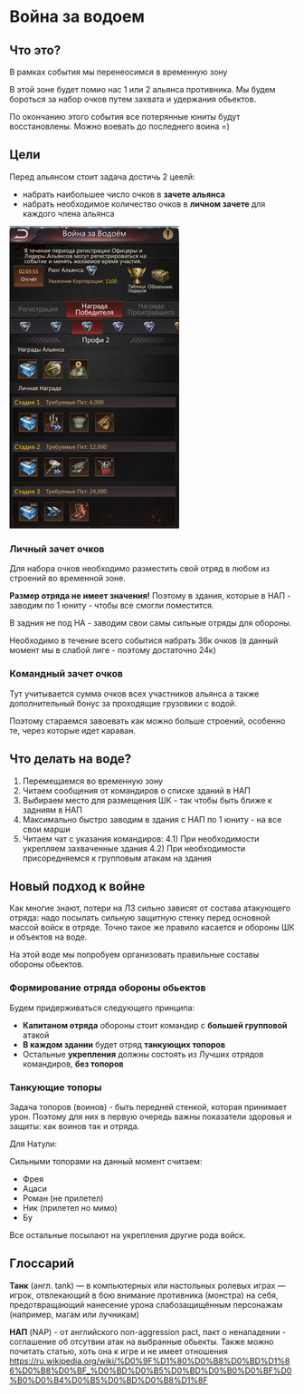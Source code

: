# Война за водоем

## Что это?
В рамках события мы перенеосимся в временную зону

В этой зоне будет помио нас 1 или 2 альянса противника. 
Мы будем бороться за набор очков путем захвата и удержания обьектов.

По окончанию этого события все потерянные юниты будут восстановлены. 
Можно воевать до последнего воина =)

## Цели

Перед альянсом стоит задача достичь 2 цеелй:
- набрать наибольшее число очков в **зачете альянса**
- набрать необходимое количество очков в **личном зачете** для каждого члена альянса



<img alt="Награды за воду" src="Screenshot_2025.01.31_16.54.06.959.png" width="300" />

### Личный зачет очков

Для набора очков необходимо разместить свой отряд в любом из строений во временной зоне.

**Размер отряда не имеет значения!**
Поэтому в здания, которые в НАП - заводим по 1 юниту - чтобы все смогли поместится.

В задния не под НА - заводим свои самы сильные отряды для обороны.

Необходимо в течение всего событися набрать 36к очков (в данный момент мы в слабой лиге - поэтому достаточно 24к)

### Командный зачет очков

Тут учитывается сумма очков всех участников альянса а также дополнительный бонус за проходящие грузовики с водой.

Поэтому стараемся завоевать как можно больше строений, особенно те, через которые идет караван.

## Что делать на воде?

1) Перемещаемся во временную зону
2) Читаем сообщения от командиров о списке зданий в НАП
3) Выбираем место для размещения ШК - так чтобы быть ближе к задниям в НАП
3) Максимально быстро заводим в здания с НАП по 1 юниту - на все свои марши
4) Читаем чат с указания командиров:
    4.1) При необходимости укрепляем захваченные здания
    4.2) При необходимости присоредняемся к групповым атакам на здания
    

## Новый подход к войне

Как многие знают, потери на ЛЗ сильно зависят от состава атакующего отряда: надо посылать сильную защитную стенку перед основной массой войск в отряде. 
Точно такое же правило касается и обороны ШК и объектов на воде.

На этой воде мы попробуем организовать правильные составы обороны обьектов.

### Формирование отряда обороны обьектов
Будем придерживаться следующего принципа:
- **Капитаном отряда** обороны стоит командир с **большей групповой** атакой
- **В каждом здании** будет отряд **танкующих топоров**
- Остальные **укрепления** должны состоять из Лучших отрядов командиров, **без топоров**

### Танкующие топоры
Задача топоров (воинов) - быть передней стенкой, которая принимает урон. Поэтому для них в первую очередь важны показатели здоровья и защиты: как воинов так и отряда.

Для Натули: 

Сильными топорами на данный момент считаем: 
- Фрея
- Ацаси
- Роман (не прилетел)
- Ник (прилетел но мимо)
- Бу

Все остальные посылают на укрепления другие рода войск.

## Глоссарий
**Танк** (англ. tank) — в компьютерных или настольных ролевых играх — игрок, отвлекающий в бою внимание противника (монстра) на себя, предотвращающий нанесение урона слабозащищённым персонажам (например, магам или лучникам)

**НАП** (NAP) - от английского non-aggression pact, пакт о ненападении - соглашение об отсутвии атак на выбранные обьекты. 
Также можно почитать статью, хоть она к игре и не имеет отношения  https://ru.wikipedia.org/wiki/%D0%9F%D1%80%D0%B8%D0%BD%D1%86%D0%B8%D0%BF_%D0%BD%D0%B5%D0%BD%D0%B0%D0%BF%D0%B0%D0%B4%D0%B5%D0%BD%D0%B8%D1%8F 